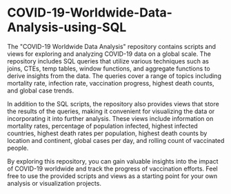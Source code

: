 # COVID-19-Worldwide-Data-Analysis-using-SQL

The "COVID-19 Worldwide Data Analysis" repository contains scripts and views for exploring and analyzing COVID-19 data on a global scale. The repository includes SQL queries that utilize various techniques such as joins, CTEs, temp tables, window functions, and aggregate functions to derive insights from the data. The queries cover a range of topics including mortality rate, infection rate, vaccination progress, highest death counts, and global case trends.

In addition to the SQL scripts, the repository also provides views that store the results of the queries, making it convenient for visualizing the data or incorporating it into further analysis. These views include information on mortality rates, percentage of population infected, highest infected countries, highest death rates per population, highest death counts by location and continent, global cases per day, and rolling count of vaccinated people.

By exploring this repository, you can gain valuable insights into the impact of COVID-19 worldwide and track the progress of vaccination efforts. Feel free to use the provided scripts and views as a starting point for your own analysis or visualization projects.

